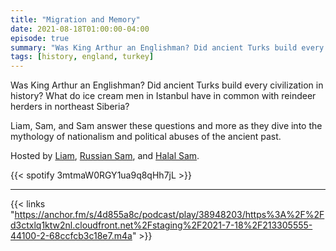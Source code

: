 ```yaml
---
title: "Migration and Memory"
date: 2021-08-18T01:00:00-04:00
episode: true
summary: "Was King Arthur an Englishman? Did ancient Turks build every civilization in history?"
tags: [history, england, turkey]
---
```


Was King Arthur an Englishman? Did ancient Turks build every civilization in history? What do ice cream men in Istanbul have in common with reindeer herders in northeast Siberia?

Liam, Sam, and Sam answer these questions and more as they dive into the mythology of nationalism and political abuses of the ancient past.

Hosted by [Liam](https://twitter.com/LegoRacers2), [Russian Sam](https://twitter.com/FillerHandle12), and [Halal Sam](https://twitter.com/halaljew).

{{< spotify 3mtmaW0RGY1ua9q8qHh7jL >}}

---

{{< links "https://anchor.fm/s/4d855a8c/podcast/play/38948203/https%3A%2F%2Fd3ctxlq1ktw2nl.cloudfront.net%2Fstaging%2F2021-7-18%2F213305555-44100-2-68ccfcb3c18e7.m4a" >}}
